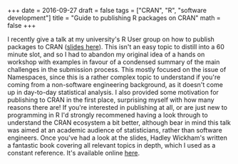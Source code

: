 +++
date = 2016-09-27
draft = false
tags = ["CRAN", "R", "software development"]
title = "Guide to publishing R packages on CRAN"
math = false
+++

I recently give a talk at my university's R User group on how to publish packages to CRAN ([slides here](/downloads/cranslides_handout.pdf)). This isn't an easy topic to distill into a 60 minute slot, and so I had to abandon my original idea of a hands on workshop with examples in favour of a condensed summary of the main challenges in the submission process. This mostly focused on the issue of Namespaces, since this is a rather complex topic to understand if you're coming from a non-software engineering background, as it doesn't come up in day-to-day statistical analysis. I also provided some motivation for publishing to CRAN in the first place, surprising myself with how many reasons there are! If you're interested in publishing at all, or are just new to programming in R I'd strongly recommened having a look through to understand the CRAN ecosystem a bit better, although bear in mind this talk was aimed at an academic audience of statisticians, rather than software engineers. Once you've had a look at the slides, Hadley Wickham's written a fantastic book covering all relevant topics in depth, which I used as a constant reference. It's available online [here](http://r-pkgs.had.co.nz/).
